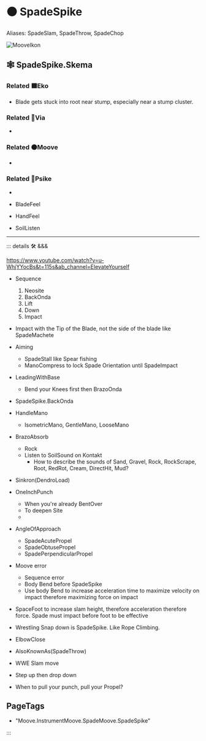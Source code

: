 # 🟠 <mooves>SpadeSpike</mooves>

Aliases: SpadeSlam, SpadeThrow, SpadeChop

![MooveIkon](/BetaIkon/Mooves_Ikon.png)

## 🕸 SpadeSpike.Skema

### Related 🟩<ekos>Eko</ekos>

- Blade gets stuck into root near stump, especially near a stump cluster.

### Related 🔻<via>Via</via>

-

### Related 🟠<mooves>Moove</mooves>

-

### Related 💜<psike>Psike</psike>

-

- BladeFeel

- HandFeel

- SoilListen

---

<!-- =================================================== -->
<!-- =================================================== -->
<!-- =================================================== -->
<!-- =================================================== -->
<!-- =================================================== -->
::: details 🛠 <dev>&&&</dev>

<https://www.youtube.com/watch?v=u-WhjYYocBs&t=115s&ab_channel=ElevateYourself>

- Sequence
    1. Neosite
    2. BackOnda
    3. Lift
    4. Down
    5. Impact

- Impact with the Tip of the Blade, not the side of the blade like SpadeMachete
- Aiming
    - SpadeStall like Spear fishing
    - ManoCompress to lock Spade Orientation until SpadeImpact
- LeadingWithBase
    - Bend your Knees first then BrazoOnda
- SpadeSpike.BackOnda
- HandleMano
    - IsometricMano, GentleMano, LooseMano
- BrazoAbsorb
    - Rock
    - Listen to SoilSound on Kontakt
        - How to describe the sounds of Sand, Gravel, Rock, RockScrape, Root, RedRot, Cream, DirectHit, Mud?
- Sinkron(DendroLoad)
- OneInchPunch
    - When you're already BentOver
    - To deepen Site
    -
- AngleOfApproach
    - SpadeAcutePropel
    - SpadeObtusePropel
    - SpadePerpendicularPropel
- Moove error
    - Sequence error
    - Body Bend before SpadeSpike
    - Use body Bend to increase acceleration time to maximize velocity on impact therefore maximizing force on impact
- SpaceFoot to increase slam height, therefore acceleration therefore force. Spade must impact before foot to be effective
- Wrestling Snap down is SpadeSpike. Like Rope Climbing.

- ElbowClose
- AlsoKnownAs(SpadeThrow)
- WWE Slam move
- Step up then drop down
- When to pull your punch, pull your Propel?

<h2>PageTags</h2>

- "Moove.InstrumentMoove.SpadeMoove.SpadeSpike"

:::

